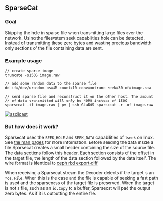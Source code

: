 ## SparseCat

### Goal
Skipping the hole in sparse file when transmitting large files over the network. Using the filesystem seek capabilities
hole can be detected. Instead of transmitting these zero bytes and wasting precious bandwidth only sections of the file
containing data are sent.


### Example usage
```shell
// create sparse image
truncate -s150G image.raw

// add some random data to the sparse file
dd if=/dev/urandom bs=4M count=10 conv=notrunc seek=30 of=image.raw

// send sparse file and reconstruct it on the other host. The amount
// of data transmitted will only be 40MB instead of 150G
sparsecat -if image.raw | pv | ssh GLaDOS sparsecat -r -of image.raw
```
[![asciicast](https://asciinema.org/a/BMQStO5yWGWsG3xBigE2NV9Gx.svg)](https://asciinema.org/a/BMQStO5yWGWsG3xBigE2NV9Gx)

### But how does it work?

Sparsecat used the `SEEK_HOLE` and `SEEK_DATA` capabilities of `lseek` on linux. See [the man pages](https://man7.org/linux/man-pages/man2/lseek.2.html)
for more information. Before sending the data inside a file Sparsecat creates a small header containing the size of the
source file. The data sections follow this header. Each section consists of the offset in the target file, the length
of the data section followed by the data itself. The wire format is identical to [ceph rbd export-diff](https://github.com/ceph/ceph/blob/aa913ced1240a366e063182cd359b562c626643d/doc/dev/rbd-diff.rst)


When receiving a Sparsecat stream the Decoder detects if the target is an `*os.File`. When this is the case and the
file is capable of seeking a fast path is used and the sparseness of the target file is preserved. When the target
is not a file, such as an `io.Copy` to a buffer, Sparsecat will pad the output zero bytes. As if it is outputting the
entire file.